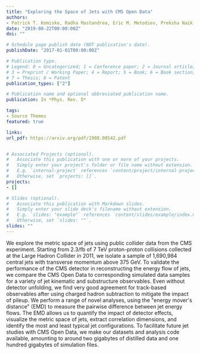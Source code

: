 ```yaml
---
title: "Exploring the Space of Jets with CMS Open Data"
authors:
- Patrick T. Komiske, Radha Mastandrea, Eric M. Metodiev, Preksha Naik, Jesse Thaler
date: "2019-08-22T00:00:00Z"
doi: ""

# Schedule page publish date (NOT publication's date).
publishDate: "2017-01-01T00:00:00Z"

# Publication type.
# Legend: 0 = Uncategorized; 1 = Conference paper; 2 = Journal article;
# 3 = Preprint / Working Paper; 4 = Report; 5 = Book; 6 = Book section;
# 7 = Thesis; 8 = Patent
publication_types: ["2"]

# Publication name and optional abbreviated publication name.
publication: In *Phys. Rev. D*

tags:
- Source Themes
featured: true

links:
url_pdf: https://arxiv.org/pdf/1908.08542.pdf


# Associated Projects (optional).
#   Associate this publication with one or more of your projects.
#   Simply enter your project's folder or file name without extension.
#   E.g. `internal-project` references `content/project/internal-project/index.md`.
#   Otherwise, set `projects: []`.
projects:
- []

# Slides (optional).
#   Associate this publication with Markdown slides.
#   Simply enter your slide deck's filename without extension.
#   E.g. `slides: "example"` references `content/slides/example/index.md`.
#   Otherwise, set `slides: ""`.
slides: ""
---
```


We explore the metric space of jets using public collider data from the CMS experiment. Starting from 2.3/fb of 7 TeV proton-proton collisions collected at the Large Hadron Collider in 2011, we isolate a sample of 1,690,984 central jets with transverse momentum above 375 GeV. To validate the performance of the CMS detector in reconstructing the energy flow of jets, we compare the CMS Open Data to corresponding simulated data samples for a variety of jet kinematic and substructure observables. Even without detector unfolding, we find very good agreement for track-based observables after using charged hadron subtraction to mitigate the impact of pileup. We perform a range of novel analyses, using the "energy mover's distance" (EMD) to measure the pairwise difference between jet energy flows. The EMD allows us to quantify the impact of detector effects, visualize the metric space of jets, extract correlation dimensions, and identify the most and least typical jet configurations. To facilitate future jet studies with CMS Open Data, we make our datasets and analysis code available, amounting to around two gigabytes of distilled data and one hundred gigabytes of simulation files.

